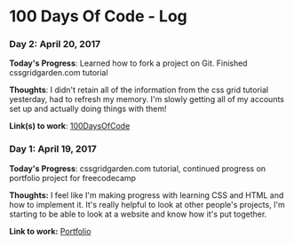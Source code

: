 # 100 Days Of Code - Log

### Day 2: April 20, 2017

**Today's Progress**: Learned how to fork a project on Git. Finished cssgridgarden.com tutorial

**Thoughts**: I didn't retain all of the information from the css grid tutorial yesterday, had to refresh my memory. I'm slowly getting all of my accounts set up and actually doing things with them!

**Link(s) to work**: [100DaysOfCode](https://github.com/jawiley/100-days-of-code/)

### Day 1: April 19, 2017 

**Today's Progress**: cssgridgarden.com tutorial, continued progress on portfolio project for freecodecamp

**Thoughts:** I feel like I'm making progress with learning CSS and HTML and how to implement it.  It's really helpful to look at other people's projects, I'm starting to be able to look at a website and know how it's put together.  

**Link to work:** [Portfolio](http://codepen.io/jawiley/full/RpmPvQ/)

